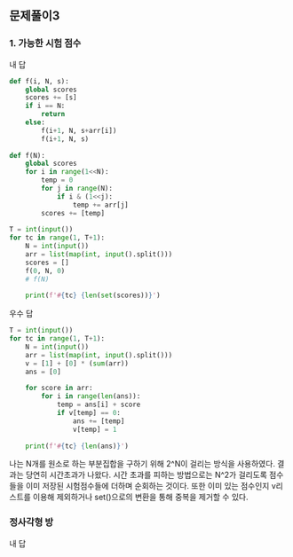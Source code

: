 ## 문제풀이3

### 1. 가능한 시험 점수

내 답

```python
def f(i, N, s):
    global scores
    scores += [s]
    if i == N:
        return
    else:
        f(i+1, N, s+arr[i])
        f(i+1, N, s)
        
def f(N):
    global scores
    for i in range(1<<N):
        temp = 0
        for j in range(N):
            if i & (1<<j):
                temp += arr[j]
        scores += [temp]
 
T = int(input())
for tc in range(1, T+1):
    N = int(input())
    arr = list(map(int, input().split()))
    scores = []
    f(0, N, 0)
    # f(N)
 
    print(f'#{tc} {len(set(scores))}')
```

우수 답

```python
T = int(input())
for tc in range(1, T+1):
    N = int(input())
    arr = list(map(int, input().split()))
    v = [1] + [0] * (sum(arr))
    ans = [0]
 
    for score in arr:
        for i in range(len(ans)):
            temp = ans[i] + score
            if v[temp] == 0:
                ans += [temp]
                v[temp] = 1
 
    print(f'#{tc} {len(ans)}')
```

나는 N개를 원소로 하는 부분집합을 구하기 위해 2^N이 걸리는 방식을 사용하였다. 결과는 당연히 시간초과가 나왔다. 시간 초과를 피하는 방법으로는 N^2가 걸리도록 점수들을 이미 저장된 시험점수들에 더하며 순회하는 것이다. 또한 이미 있는 점수인지 v리스트를 이용해 제외하거나 set()으로의 변환을 통해 중복을 제거할 수 있다.



### 정사각형 방

내 답

```python
```

